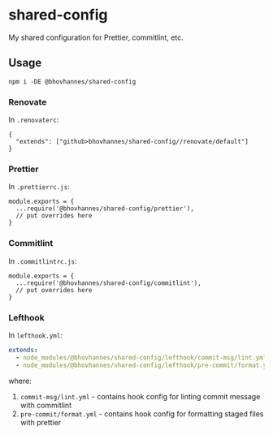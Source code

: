 # shared-config

My shared configuration for Prettier, commitlint, etc.

## Usage

```shell
npm i -DE @bhovhannes/shared-config
```


### Renovate

In `.renovaterc`:
```
{
  "extends": ["github>bhovhannes/shared-config//renovate/default"]
}
```

### Prettier

In `.prettierrc.js`:
```
module.exports = {
  ...require('@bhovhannes/shared-config/prettier'),
  // put overrides here
}
```

### Commitlint

In `.commitlintrc.js`:
```
module.exports = {
  ...require('@bhovhannes/shared-config/commitlint'),
  // put overrides here
}
```

### Lefthook

In `lefthook.yml`:
```yaml
extends: 
  - node_modules/@bhovhannes/shared-config/lefthook/commit-msg/lint.yml
  - node_modules/@bhovhannes/shared-config/lefthook/pre-commit/format.yml
```

where:
1. `commit-msg/lint.yml` - contains hook config for linting commit message with commitlint
1. `pre-commit/format.yml` - contains hook config for formatting staged files with prettier
